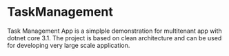 # TaskManagement
Task Management App is a simplple demonstration for multitenant app with dotnet core 3.1. The project is based on clean architecture and can be used for developing very large scale application.
